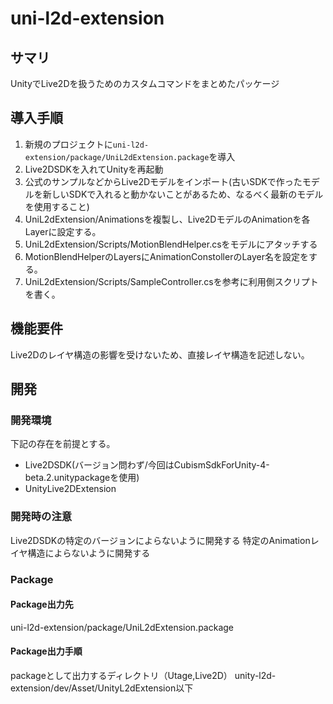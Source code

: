 # uni-l2d-extension

## サマリ
UnityでLive2Dを扱うためのカスタムコマンドをまとめたパッケージ

## 導入手順

1. 新規のプロジェクトに`uni-l2d-extension/package/UniL2dExtension.package`を導入
2. Live2DSDKを入れてUnityを再起動
3. 公式のサンプルなどからLive2Dモデルをインポート(古いSDKで作ったモデルを新しいSDKで入れると動かないことがあるため、なるべく最新のモデルを使用すること)
4. UniL2dExtension/Animationsを複製し、Live2DモデルのAnimationを各Layerに設定する。
5. UniL2dExtension/Scripts/MotionBlendHelper.csをモデルにアタッチする
6. MotionBlendHelperのLayersにAnimationConstollerのLayer名を設定をする。
7. UniL2dExtension/Scripts/SampleController.csを参考に利用側スクリプトを書く。

## 機能要件
Live2Dのレイヤ構造の影響を受けないため、直接レイヤ構造を記述しない。

## 開発

### 開発環境

下記の存在を前提とする。

- Live2DSDK(バージョン問わず/今回はCubismSdkForUnity-4-beta.2.unitypackageを使用)
- UnityLive2DExtension

### 開発時の注意
Live2DSDKの特定のバージョンによらないように開発する
特定のAnimationレイヤ構造によらないように開発する

### Package

#### Package出力先
uni-l2d-extension/package/UniL2dExtension.package

#### Package出力手順
packageとして出力するディレクトリ（Utage,Live2D）
unity-l2d-extension/dev/Asset/UnityL2dExtension以下

